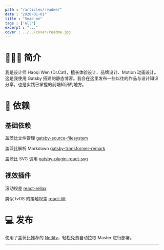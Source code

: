 ```yaml
---
path : "/articles/readme/"
date : "2020-01-01"
title : "Read me"
tags : ['All']
excerpt : "..."
cover : ../../cover/readme.jpg
---
```


# 👨🏻‍💻 简介

我是设计师 Haoqi Wen (Dr.Cat)，擅长体验设计、品牌设计、Motion 动画设计。这是我使用 Gatsby 搭建的静态博客。我会在这里发布一些以往的作品与设计知识分享，也是实践已掌握的前端知识的地方。

# 🧩 依赖

## 基础依赖

盖茨比文件管理
[gatsby-source-filesystem](https://www.gatsbyjs.org/packages/gatsby-source-filesystem/?=gatsby-source-filesystem)

盖茨比解析 Markdown
[gatsby-transformer-remark](https://www.gatsbyjs.org/packages/gatsby-source-filesystem/?=gatsby-transformer-remark)

盖茨比 SVG 调用
[gatsby-plugin-react-svg](https://www.gatsbyjs.org/packages/gatsby-source-filesystem/?=gatsby-plugin-react-svg)

## 视效插件

滚动视差
[react-rellax](https://github.com/nelonoel/react-rellax)

类似 tvOS 的接触视差
[react-tilt](https://github.com/jonathandion/react-tilt)

# 💻 发布

使用了盖茨比推荐的 [Netlify](https://app.netlify.com/)，轻松免费自动拉取 Master 进行部署。

---